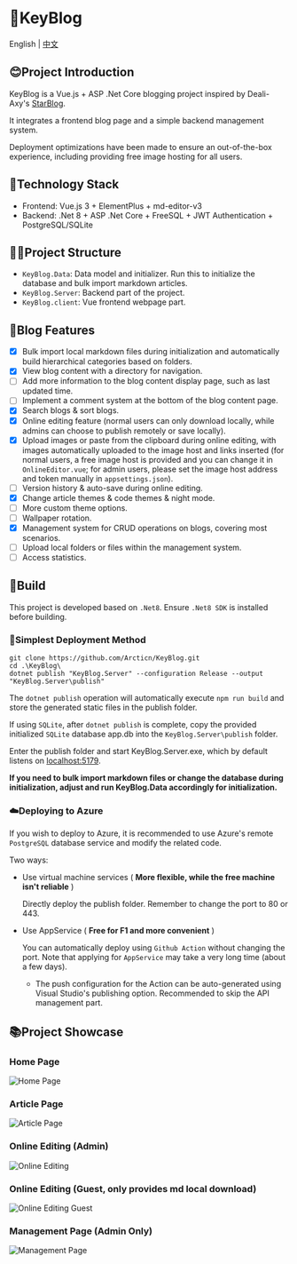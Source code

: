 # 🔑KeyBlog
English | [中文](https://github.com/Arcticn/KeyBlog)

## 😊Project Introduction
KeyBlog is a Vue.js + ASP .Net Core blogging project inspired by Deali-Axy's [StarBlog](https://github.com/Deali-Axy/StarBlog).

It integrates a frontend blog page and a simple backend management system.

Deployment optimizations have been made to ensure an out-of-the-box experience, including providing free image hosting for all users.

## 🙂Technology Stack
- Frontend: Vue.js 3 + ElementPlus + md-editor-v3
- Backend: .Net 8 + ASP .Net Core + FreeSQL + JWT Authentication + PostgreSQL/SQLite

## 😶‍🌫️Project Structure
- `KeyBlog.Data`: Data model and initializer. Run this to initialize the database and bulk import markdown articles.
- `KeyBlog.Server`: Backend part of the project.
- `KeyBlog.client`: Vue frontend webpage part.

## 🐳Blog Features
- [X] Bulk import local markdown files during initialization and automatically build hierarchical categories based on folders.
- [x] View blog content with a directory for navigation.
- [ ] Add more information to the blog content display page, such as last updated time.
- [ ] Implement a comment system at the bottom of the blog content page.
- [x] Search blogs & sort blogs.
- [x] Online editing feature (normal users can only download locally, while admins can choose to publish remotely or save locally).
- [x] Upload images or paste from the clipboard during online editing, with images automatically uploaded to the image host and links inserted (for normal users, a free image host is provided and you can change it in `OnlineEditor.vue`; for admin users, please set the image host address and token manually in `appsettings.json`).
- [ ] Version history & auto-save during online editing.
- [x] Change article themes & code themes & night mode.
- [ ] More custom theme options.
- [ ] Wallpaper rotation.
- [x] Management system for CRUD operations on blogs, covering most scenarios.
- [ ] Upload local folders or files within the management system.
- [ ] Access statistics.

## 🥰Build
This project is developed based on `.Net8`. Ensure `.Net8 SDK` is installed before building.

### 🐬Simplest Deployment Method
```
git clone https://github.com/Arcticn/KeyBlog.git
cd .\KeyBlog\
dotnet publish "KeyBlog.Server" --configuration Release --output "KeyBlog.Server\publish"
```
The `dotnet publish` operation will automatically execute `npm run build` and store the generated static files in the publish folder.

If using `SQLite`, after `dotnet publish` is complete, copy the provided initialized `SQLite` database app.db into the `KeyBlog.Server\publish` folder.

Enter the publish folder and start KeyBlog.Server.exe, which by default listens on [localhost:5179](localhost:5179).

**If you need to bulk import markdown files or change the database during initialization, adjust and run KeyBlog.Data accordingly for initialization.**

### ☁️Deploying to Azure
If you wish to deploy to Azure, it is recommended to use Azure's remote `PostgreSQL` database service and modify the related code.

Two ways:
- Use virtual machine services ( **More flexible, while the free machine isn't reliable** )
  
  Directly deploy the publish folder. Remember to change the port to 80 or 443.
- Use AppService ( **Free for F1 and more convenient** ) 
  
  You can automatically deploy using `Github Action` without changing the port. Note that applying for `AppService` may take a very long time (about a few days).
  - The push configuration for the Action can be auto-generated using Visual Studio's publishing option. Recommended to skip the API management part.

## 📚Project Showcase
### Home Page
![Home Page](https://p.inari.site/usr/876/66840404dc567.png)

### Article Page
![Article Page](https://p.inari.site/usr/876/6684043da589d.png)

### Online Editing (Admin)
![Online Editing](https://p.inari.site/usr/876/66840443cb8ce.png)

### Online Editing (Guest, only provides md local download)
![Online Editing Guest](https://p.inari.site/usr/876/668404493eb87.png)

### Management Page (Admin Only)
![Management Page](https://p.inari.site/usr/876/66840453e9f9a.png)
